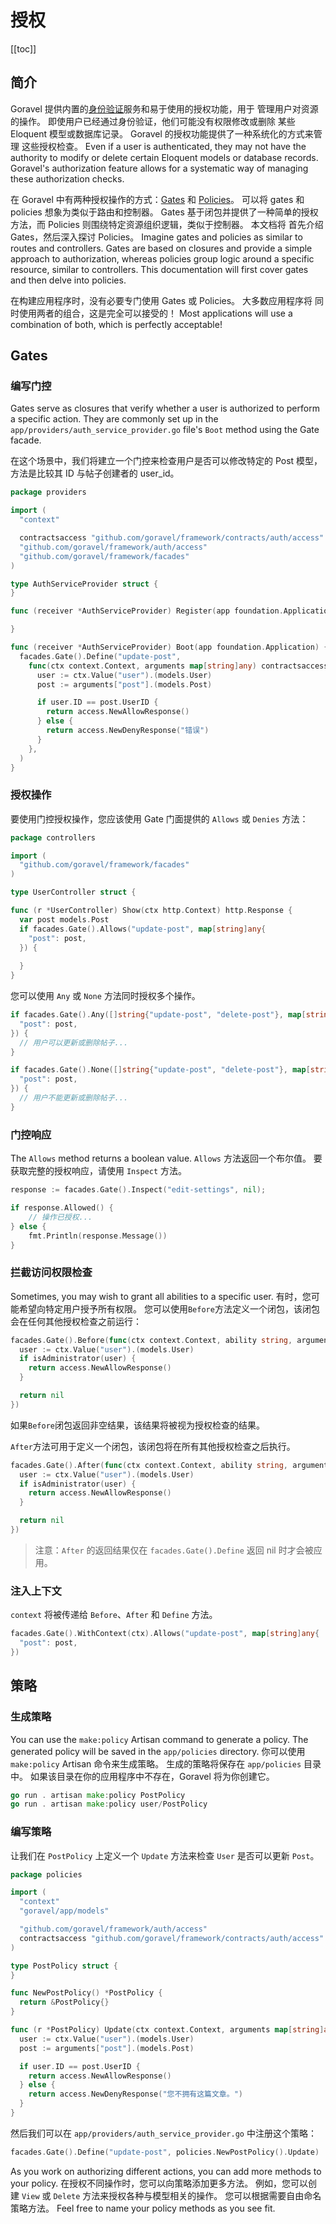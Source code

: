 # 授权

[[toc]]

## 简介

Goravel 提供内置的[身份验证](./authentication)服务和易于使用的授权功能，用于
管理用户对资源的操作。 即使用户已经通过身份验证，他们可能没有权限修改或删除
某些 Eloquent 模型或数据库记录。 Goravel 的授权功能提供了一种系统化的方式来管理
这些授权检查。 Even if a user is authenticated, they may not have the authority to modify or delete certain Eloquent models or database records. Goravel's authorization feature allows for a systematic way of managing these authorization checks.

在 Goravel 中有两种授权操作的方式：[Gates](#gates) 和 [Policies](#policies)。 可以将 gates 和
policies 想象为类似于路由和控制器。 Gates 基于闭包并提供了一种简单的授权方法，而 Policies 则围绕特定资源组织逻辑，类似于控制器。 本文档将
首先介绍 Gates，然后深入探讨 Policies。 Imagine gates and policies as similar to routes and controllers. Gates are based on closures and provide a simple approach to authorization, whereas policies group logic around a specific resource, similar to controllers. This documentation will first cover gates and then delve into policies.

在构建应用程序时，没有必要专门使用 Gates 或 Policies。 大多数应用程序将
同时使用两者的组合，这是完全可以接受的！ Most applications will use a combination of both, which is perfectly acceptable!

## Gates

### 编写门控

Gates serve as closures that verify whether a user is authorized to perform a specific action. They are commonly set up in the `app/providers/auth_service_provider.go` file's `Boot` method using the Gate facade.

在这个场景中，我们将建立一个门控来检查用户是否可以修改特定的 Post 模型，方法是比较其 ID 与帖子创建者的 user_id。

```go
package providers

import (
  "context"

  contractsaccess "github.com/goravel/framework/contracts/auth/access"
  "github.com/goravel/framework/auth/access"
  "github.com/goravel/framework/facades"
)

type AuthServiceProvider struct {
}

func (receiver *AuthServiceProvider) Register(app foundation.Application) {

}

func (receiver *AuthServiceProvider) Boot(app foundation.Application) {
  facades.Gate().Define("update-post",
    func(ctx context.Context, arguments map[string]any) contractsaccess.Response {
      user := ctx.Value("user").(models.User)
      post := arguments["post"].(models.Post)

      if user.ID == post.UserID {
        return access.NewAllowResponse()
      } else {
        return access.NewDenyResponse("错误")
      }
    },
  )
}
```

### 授权操作

要使用门控授权操作，您应该使用 Gate 门面提供的 `Allows` 或 `Denies` 方法：

```go
package controllers

import (
  "github.com/goravel/framework/facades"
)

type UserController struct {

func (r *UserController) Show(ctx http.Context) http.Response {
  var post models.Post
  if facades.Gate().Allows("update-post", map[string]any{
    "post": post,
  }) {
    
  }
}
```

您可以使用 `Any` 或 `None` 方法同时授权多个操作。

```go
if facades.Gate().Any([]string{"update-post", "delete-post"}, map[string]any{
  "post": post,
}) {
  // 用户可以更新或删除帖子...
}

if facades.Gate().None([]string{"update-post", "delete-post"}, map[string]any{
  "post": post,
}) {
  // 用户不能更新或删除帖子...
}
```

### 门控响应

The `Allows` method returns a boolean value. `Allows` 方法返回一个布尔值。 要获取完整的授权响应，请使用 `Inspect` 方法。

```go
response := facades.Gate().Inspect("edit-settings", nil);

if response.Allowed() {
    // 操作已授权...
} else {
    fmt.Println(response.Message())
}
```

### 拦截访问权限检查

Sometimes, you may wish to grant all abilities to a specific user. 有时，您可能希望向特定用户授予所有权限。 您可以使用`Before`方法定义一个闭包，该闭包会在任何其他授权检查之前运行：

```go
facades.Gate().Before(func(ctx context.Context, ability string, arguments map[string]any) contractsaccess.Response {
  user := ctx.Value("user").(models.User)
  if isAdministrator(user) {
    return access.NewAllowResponse()
  }

  return nil
})
```

如果`Before`闭包返回非空结果，该结果将被视为授权检查的结果。

`After`方法可用于定义一个闭包，该闭包将在所有其他授权检查之后执行。

```go
facades.Gate().After(func(ctx context.Context, ability string, arguments map[string]any, result contractsaccess.Response) contractsaccess.Response {
  user := ctx.Value("user").(models.User)
  if isAdministrator(user) {
    return access.NewAllowResponse()
  }

  return nil
})
```

> 注意：`After` 的返回结果仅在 `facades.Gate().Define` 返回 nil 时才会被应用。

### 注入上下文

`context` 将被传递给 `Before`、`After` 和 `Define` 方法。

```go
facades.Gate().WithContext(ctx).Allows("update-post", map[string]any{
  "post": post,
})
```

## 策略

### 生成策略

You can use the `make:policy` Artisan command to generate a policy. The generated policy will be saved in the `app/policies` directory. 你可以使用 `make:policy` Artisan 命令来生成策略。 生成的策略将保存在 `app/policies` 目录中。 如果该目录在你的应用程序中不存在，Goravel 将为你创建它。

```go
go run . artisan make:policy PostPolicy
go run . artisan make:policy user/PostPolicy
```

### 编写策略

让我们在 `PostPolicy` 上定义一个 `Update` 方法来检查 `User` 是否可以更新 `Post`。

```go
package policies

import (
  "context"
  "goravel/app/models"

  "github.com/goravel/framework/auth/access"
  contractsaccess "github.com/goravel/framework/contracts/auth/access"
)

type PostPolicy struct {
}

func NewPostPolicy() *PostPolicy {
  return &PostPolicy{}
}

func (r *PostPolicy) Update(ctx context.Context, arguments map[string]any) contractsaccess.Response {
  user := ctx.Value("user").(models.User)
  post := arguments["post"].(models.Post)

  if user.ID == post.UserID {
    return access.NewAllowResponse()
  } else {
    return access.NewDenyResponse("您不拥有这篇文章。")
  }
}
```

然后我们可以在 `app/providers/auth_service_provider.go` 中注册这个策略：

```go
facades.Gate().Define("update-post", policies.NewPostPolicy().Update)
```

As you work on authorizing different actions, you can add more methods to your policy. 在授权不同操作时，您可以向策略添加更多方法。 例如，您可以创建 `View` 或 `Delete` 方法来授权各种与模型相关的操作。 您可以根据需要自由命名策略方法。 Feel free to name your policy methods as you see fit.
